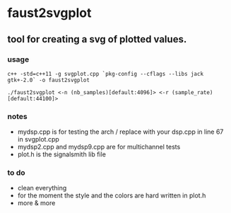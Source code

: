 # faust2svgplot
## tool for creating a svg of plotted values.

### usage
```
c++ -std=c++11 -g svgplot.cpp `pkg-config --cflags --libs jack gtk+-2.0` -o faust2svgplot

./faust2svgplot <-n (nb_samples)[default:4096]> <-r (sample_rate)[default:44100]>
```

### notes
* mydsp.cpp is for testing the arch / replace with your dsp.cpp in line 67 in svgplot.cpp
* mydsp2.cpp and mydsp9.cpp are for multichannel tests
* plot.h is the signalsmith lib file

### to do
* clean everything
* for the moment the style and the colors are hard written in plot.h
* more & more
